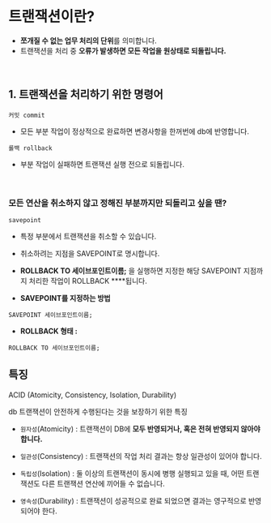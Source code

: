 # 트랜잭션이란?
- **쪼개질 수 없는 업무 처리의 단위**를 의미합니다.
- 트랜잭션을 처리 중 **오류가 발생하면 모든 작업을 원상태로 되돌립니다.**

<br>

## 1. 트랜잭션을 처리하기 위한 명령어

`커밋 commit`

- 모든 부분 작업이 정상적으로 완료하면 변경사항을 한꺼번에  db에 반영합니다.

`롤백 rollback`

- 부분 작업이 실패하면 트랜잭션 실행 전으로 되돌립니다.

<br>

### 모든 연산을 취소하지 않고 정해진 부분까지만 되돌리고 싶을 땐?

`savepoint`

- 특정 부분에서 트랜잭션을 취소할 수 있습니다.
- 취소하려는 지점을 SAVEPOINT로 명시합니다.
- **ROLLBACK TO 세이브포인트이름;** 을 실행하면 지정한 해당 SAVEPOINT 지점까지 처리한 작업이 ROLLBACK ****됩니다.

- **SAVEPOINT를 지정하는 방법**

```
SAVEPOINT 세이브포인트이름;
```

- **ROLLBACK 형태 :**

```
ROLLBACK TO 세이브포인트이름;
```

## 특징

ACID (Atomicity, Consistency, Isolation, Durability)

db 트랜잭션이 안전하게 수행된다는 것을 보장하기 위한 특징

- `원자성`(Atomicity) : 트랜잭션이 DB에 **모두 반영되거나, 혹은 전혀 반영되지 않아야 합니다.**

- `일관성`(Consistency) : 트랜잭션의 작업 처리 결과는 항상 일관성이 있어야 합니다.

- `독립성`(Isolation) : 둘 이상의 트랜잭션이 동시에 병행 실행되고 있을 때, 어떤 트랜잭션도 다른 트랜잭션 연산에 끼어들 수 없습니다.

- `영속성`(Durability) : 트랜잭션이 성공적으로 완료 되었으면 결과는 영구적으로 반영되어야 한다.
